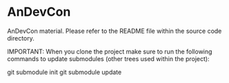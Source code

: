 AnDevCon
========
AnDevCon material. Please refer to the README file within the source code directory.


IMPORTANT: When you clone the project make sure to run the following commands to update submodules (other trees used within the project):

git submodule init
git submodule update




